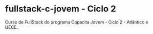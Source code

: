 # fullstack-c-jovem - Ciclo 2
Curso de FullStack do programa Capacita Jovem - Ciclo 2 - Atlântico e UECE.
